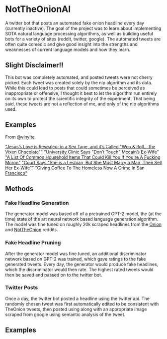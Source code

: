 # NotTheOnionAI
A twitter bot that posts an automated fake onion headline every day (currently inactive).
The goal of the project was to learn about implementing SOTA natural language processing
algorithms, as well as building useful bots for a variety of sites (reddit, twitter, google).
The automated tweets are often quite comedic and give good insight into the strengths
and weaknesses of current language models and how they learn.

## Slight Disclaimer!!
This bot was completely automated, and posted tweets were not cherry picked. Each tweet
was created solely by the nlp algorithm and its data. While this could lead to posts
that could sometimes be perceived as inappropriate or offensive, I thought it best
to let the algorithm run entirely on its own to protect the scientific integrity of the
experiment. That being said, these tweets are not a reflection of me, and only of the
nlp algorithms used.

## Examples
From [@vinylte](https://twitter.com/vinylte).

["Jesus’s Love is Revealed: in a Sex Tape, and it’s Called "Woo & Roll... the Vixen Chocolate""](./examples/tweet5.png)
["University Clinic Says "Don’t Touch" Mccain’s Ex-Wife"](./examples/tweet2.png)
["A List Of Common Household Items That Could Kill You If You're A Fucking Moron"](./examples/tweet1.png)
["Court Says "She is a Lesbian, But She Must Marry a Man, Then Sell Her Ex-Wife""](./examples/tweet3.png)
["Giving Coffee To The Homeless Now A Crime In San Francisco"](./examples/tweet4.png)




## Methods
### Fake Headline Generation
The generator model was based off of a pretrained GPT-2 model, the (at the time) state of the
art neural network based language generation algorithm. The model was fine tuned
on roughly 20k scraped headlines from the [Onion](https://www.reddit.com/r/TheOnion/)
and [NotTheOnion](https://www.reddit.com/r/nottheonion/) reddits.
### Fake Headline Pruning
After the generator model was fine tuned, an additional discriminator network based on GPT-2 was trained, which gave ratings to
the fake generated tweets. Every day, the generator would produce fake headlines, which
the discriminator would then rate. The highest rated tweets would then be saved and passed
on to the twitter bot.
### Twitter Posts
Once a day, the twitter bot posted a headline using the twitter api. The randomly
chosen tweet was first automatically edited to be consistent with TheOnion tweets,
then posted using along with an appropriate image scraped from google using semantic
analysis of the tweet.

## Examples
